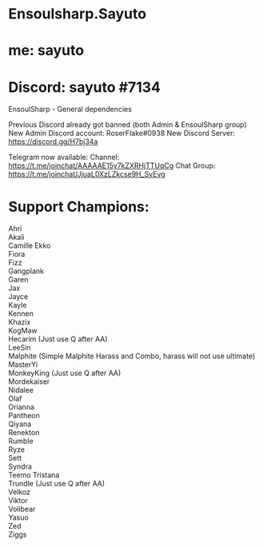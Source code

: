 # Ensoulsharp.Sayuto
# me: sayuto
# Discord: sayuto #7134
EnsoulSharp - General dependencies

Previous Discord already got banned (both Admin & EnsoulSharp group)
New Admin Discord account: RoserFlake#0938
New Discord Server: https://discord.gg/H7bj34a

Telegram now available:
Channel: https://t.me/joinchat/AAAAAE15y7kZXRHjTTUqCg
Chat Group: https://t.me/joinchat/JjuaL0XzLZkcse9H_SvEvg

# Support Champions:
Ahri  
Akali  
Camille
Ekko  
Fiora  
Fizz  
Gangplank  
Garen  
Jax  
Jayce  
Kayle  
Kennen  
Khazix  
KogMaw  
Hecarim (Just use Q after AA)  
LeeSin  
Malphite (Simple Malphite Harass and Combo, harass will not use ultimate)  
MasterYi  
MonkeyKing (Just use Q after AA)  
Mordekaiser  
Nidalee  
Olaf  
Orianna  
Pantheon  
Qiyana  
Renekton  
Rumble  
Ryze  
Sett   
Syndra  
Teemo
Tristana  
Trundle  (Just use Q after AA)  
Velkoz  
Viktor  
Volibear  
Yasuo  
Zed  
Ziggs  

